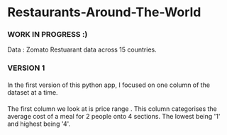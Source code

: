 # Restaurants-Around-The-World

### WORK IN PROGRESS :)

Data : Zomato Restuarant data across 15 countries.

### VERSION 1
#### <INTRO>
In the first version of this python app, I focused on one column of the dataset at a time. 
#### <PRICE RANGE>
The first column we look at is price range . This column categorises the average cost of a meal for 2 people onto 4 sections. The lowest being '1' and highest being '4'.
